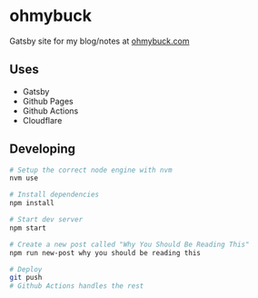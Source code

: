 # ohmybuck

Gatsby site for my blog/notes at [ohmybuck.com](//ohmybuck.com)

## Uses

- Gatsby
- Github Pages
- Github Actions
- Cloudflare

## Developing

```bash
# Setup the correct node engine with nvm
nvm use

# Install dependencies
npm install

# Start dev server
npm start

# Create a new post called "Why You Should Be Reading This"
npm run new-post why you should be reading this

# Deploy
git push
# Github Actions handles the rest
```
